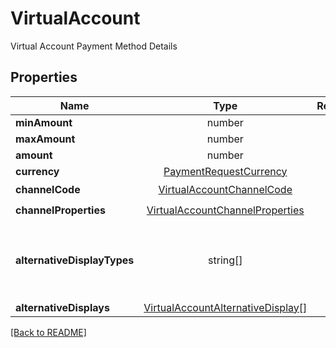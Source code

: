 # VirtualAccount

Virtual Account Payment Method Details

## Properties

| Name | Type | Required | Description | Examples |
|------------|:-------------:|:-------------:|-------------|:-------------:|
| **minAmount** |number |  |  | | |
| **maxAmount** |number |  |  | | |
| **amount** |number |  |  | | |
| **currency** |[PaymentRequestCurrency](PaymentRequestCurrency.md) |  |  | | |
| **channelCode** |[VirtualAccountChannelCode](VirtualAccountChannelCode.md) | ☑️ |  | | |
| **channelProperties** |[VirtualAccountChannelProperties](VirtualAccountChannelProperties.md) | ☑️ |  | | |
| **alternativeDisplayTypes** |string[] |  | Alternative display requested for the virtual account | | |
| **alternativeDisplays** |[VirtualAccountAlternativeDisplay[]](VirtualAccountAlternativeDisplay.md) |  |  | | |



[[Back to README]](../../README.md)